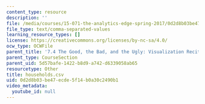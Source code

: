 ```yaml
---
content_type: resource
description: ''
file: /media/courses/15-071-the-analytics-edge-spring-2017/0d2d8b03be47ecde5f14b0a30c2490b1_households.csv
file_type: text/comma-separated-values
learning_resource_types: []
license: https://creativecommons.org/licenses/by-nc-sa/4.0/
ocw_type: OCWFile
parent_title: '7.4 The Good, the Bad, and the Ugly: Visualization Recitation  (Recitation)'
parent_type: CourseSection
parent_uid: 5d57bafe-1422-b8d9-a742-d6339058ab65
resourcetype: Other
title: households.csv
uid: 0d2d8b03-be47-ecde-5f14-b0a30c2490b1
video_metadata:
  youtube_id: null
---
```

